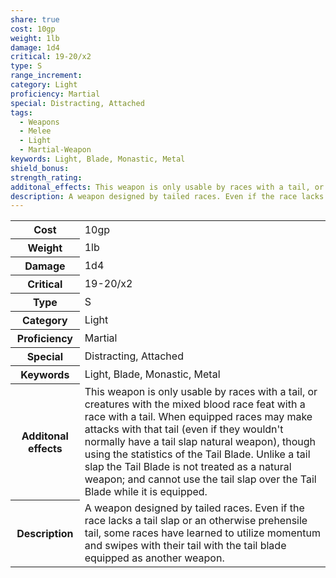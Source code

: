 ```yaml
---
share: true
cost: 10gp
weight: 1lb
damage: 1d4
critical: 19-20/x2
type: S
range_increment: 
category: Light
proficiency: Martial
special: Distracting, Attached
tags:
  - Weapons
  - Melee
  - Light
  - Martial-Weapon
keywords: Light, Blade, Monastic, Metal
shield_bonus: 
strength_rating: 
additonal_effects: This weapon is only usable by races with a tail, or creatures with the mixed blood race feat with a race with a tail. When equipped races may make attacks with that tail (even if they wouldn't normally have a tail slap natural weapon), though using the statistics of the Tail Blade. Unlike a tail slap the Tail Blade is not treated as a natural weapon; and cannot use the tail slap over the Tail Blade while it is equipped.
description: A weapon designed by tailed races. Even if the race lacks a tail slap or an otherwise prehensile tail, some races have learned to utilize momentum and swipes with their tail with the tail blade equipped as another weapon.
---
```


<p><span style="overflow-x: auto;"><table><tbody><tr><th>Cost</th><td>10gp</td></tr><tr><th>Weight</th><td>1lb</td></tr><tr><th>Damage</th><td>1d4</td></tr><tr><th>Critical</th><td>19-20/x2</td></tr><tr><th>Type</th><td>S</td></tr><tr><th>Category</th><td>Light</td></tr><tr><th>Proficiency</th><td>Martial</td></tr><tr><th>Special</th><td>Distracting, Attached</td></tr><tr><th>Keywords</th><td>Light, Blade, Monastic, Metal</td></tr><tr><th>Additonal effects</th><td>This weapon is only usable by races with a tail, or creatures with the mixed blood race feat with a race with a tail. When equipped races may make attacks with that tail (even if they wouldn't normally have a tail slap natural weapon), though using the statistics of the Tail Blade. Unlike a tail slap the Tail Blade is not treated as a natural weapon; and cannot use the tail slap over the Tail Blade while it is equipped.</td></tr><tr><th>Description</th><td>A weapon designed by tailed races. Even if the race lacks a tail slap or an otherwise prehensile tail, some races have learned to utilize momentum and swipes with their tail with the tail blade equipped as another weapon.</td></tr></tbody></table></span></p>